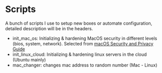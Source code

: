 # Scripts

A bunch of scripts I use to setup new boxes or automate configuration, detailed description will be in the headers.

- init_mac_os: Initializing & hardening MacOS security in different levels (bios, system, network). Selected from [macOS Security and Privacy Guide](https://github.com/drduh/macOS-Security-and-Privacy-Guide)
- init_linux_cloud: Initializing & hardening linux servers in the cloud (Ubuntu mainly)
- mac_changer: changes mac address to random number (Mac - Linux)
